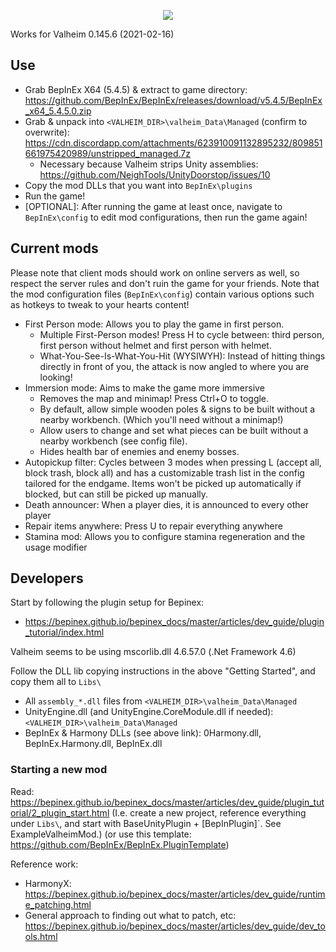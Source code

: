 <p align="center">
   <img src="https://raw.githubusercontent.com/Loki-Valheim-Modding/loki-valheim/development/logo.png"/>
</p>

Works for Valheim 0.145.6 (2021-02-16)

## Use

- Grab BepInEx X64 (5.4.5) & extract to game directory: https://github.com/BepInEx/BepInEx/releases/download/v5.4.5/BepInEx_x64_5.4.5.0.zip
- Grab & unpack into `<VALHEIM_DIR>\valheim_Data\Managed` (confirm to overwrite): https://cdn.discordapp.com/attachments/623910091132895232/809851661975420989/unstripped_managed.7z
   - Necessary because Valheim strips Unity assemblies: https://github.com/NeighTools/UnityDoorstop/issues/10
- Copy the mod DLLs that you want into `BepInEx\plugins`
- Run the game!
 - [OPTIONAL]: After running the game at least once, navigate to `BepInEx\config` to edit mod configurations, then run the game again!

## Current mods

Please note that client mods should work on online servers as well, so respect the server rules and don't ruin the game for your friends.
Note that the mod configuration files (`BepInEx\config`) contain various options such as hotkeys to tweak to your hearts content!

- First Person mode: Allows you to play the game in first person. 
  - Multiple First-Person modes! Press H to cycle between: third person, first person without helmet and first person with helmet. 
  - What-You-See-Is-What-You-Hit (WYSIWYH): Instead of hitting things directly in front of you, the attack is now angled to where you are looking!
- Immersion mode: Aims to make the game more immersive
  - Removes the map and minimap! Press Ctrl+O to toggle.
  - By default, allow simple wooden poles & signs to be built without a nearby workbench. (Which you'll need without a minimap!)
  - Allow users to change and set what pieces can be built without a nearby workbench (see config file).
  - Hides health bar of enemies and enemy bosses.
- Autopickup filter: Cycles between 3 modes when pressing L (accept all, block trash, block all) and has a customizable trash list in the config tailored for the endgame. Items won't be picked up automatically if blocked, but can still be picked up manually.
- Death announcer: When a player dies, it is announced to every other player
- Repair items anywhere: Press U to repair everything anywhere
- Stamina mod: Allows you to configure stamina regeneration and the usage modifier

## Developers

Start by following the plugin setup for Bepinex:
- https://bepinex.github.io/bepinex_docs/master/articles/dev_guide/plugin_tutorial/index.html

Valheim seems to be using mscorlib.dll 4.6.57.0 (.Net Framework 4.6)

Follow the DLL lib copying instructions in the above "Getting Started", and copy them all to `Libs\`
- All `assembly_*.dll` files from `<VALHEIM_DIR>\valheim_Data\Managed`
- UnityEngine.dll (and UnityEngine.CoreModule.dll if needed): `<VALHEIM_DIR>\valheim_Data\Managed`
- BepInEx & Harmony DLLs (see above link): 0Harmony.dll, BepInEx.Harmony.dll, BepInEx.dll

### Starting a new mod

Read: https://bepinex.github.io/bepinex_docs/master/articles/dev_guide/plugin_tutorial/2_plugin_start.html
(I.e. create a new project, reference everything under `Libs\`, and start with BaseUnityPlugin + [BepInPlugin]`. See ExampleValheimMod.)
(or use this template: https://github.com/BepInEx/BepInEx.PluginTemplate)

Reference work:
- HarmonyX: https://bepinex.github.io/bepinex_docs/master/articles/dev_guide/runtime_patching.html
- General approach to finding out what to patch, etc: https://bepinex.github.io/bepinex_docs/master/articles/dev_guide/dev_tools.html
